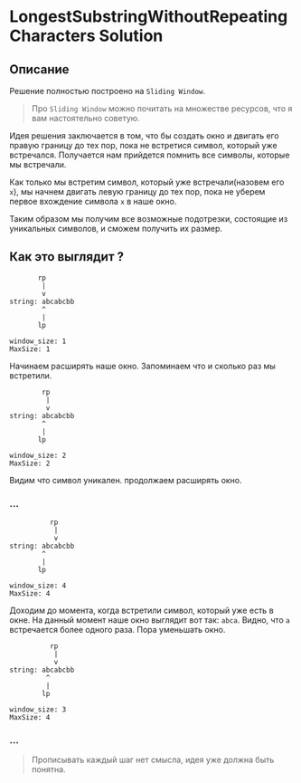 # LongestSubstringWithoutRepeatingCharacters Solution

## Описание

Решение полностью построено на `Sliding Window`.

> Про `Sliding Window` можно почитать на множестве ресурсов, что я вам настоятельно советую.

Идея решения заключается в том, что бы создать окно и двигать его правую границу до тех пор, пока не встретися символ, который уже встречался. Получается нам прийдется помнить все символы, которые мы встречали.

Как только мы встретим символ, который уже встречали(назовем его `x`), мы начнем двигать левую границу до тех пор, пока не уберем первое вхождение символа `x` в наше окно.

Таким образом мы получим все возможные подотрезки, состоящие из уникальных символов, и сможем получить их размер.

## Как это выглядит ?
```
       rp
        |
        v
string: abcabcbb
        ^
        |
       lp

window_size: 1
MaxSize: 1
```

Начинаем расширять наше окно. Запоминаем что и сколько раз мы встретили.

```
        rp
         |
         v
string: abcabcbb
        ^
        |
       lp

window_size: 2
MaxSize: 2
```

Видим что символ уникален. продолжаем расширять окно.

### ...

```
          rp
           |
           v
string: abcabcbb
        ^
        |
       lp

window_size: 4
MaxSize: 4
```
Доходим до момента, когда встретили символ, который уже есть в окне. На данный момент наше окно выглядит вот так: `abca`. Видно, что `a` встречается более одного раза. Пора уменьшать окно.

```
          rp
           |
           v
string: abcabcbb
         ^
         |
        lp

window_size: 3
MaxSize: 4
```

### ...

> Прописывать каждый шаг нет смысла, идея уже должна быть понятна.

